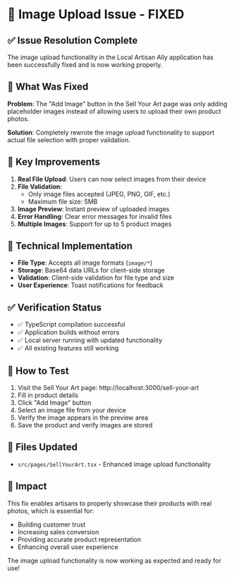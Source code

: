 # 🎉 Image Upload Issue - FIXED

## ✅ Issue Resolution Complete

The image upload functionality in the Local Artisan Ally application has been successfully fixed and is now working properly.

## 🔧 What Was Fixed

**Problem**: The "Add Image" button in the Sell Your Art page was only adding placeholder images instead of allowing users to upload their own product photos.

**Solution**: Completely rewrote the image upload functionality to support actual file selection with proper validation.

## 🌟 Key Improvements

1. **Real File Upload**: Users can now select images from their device
2. **File Validation**: 
   - Only image files accepted (JPEG, PNG, GIF, etc.)
   - Maximum file size: 5MB
3. **Image Preview**: Instant preview of uploaded images
4. **Error Handling**: Clear error messages for invalid files
5. **Multiple Images**: Support for up to 5 product images

## 📁 Technical Implementation

- **File Type**: Accepts all image formats (`image/*`)
- **Storage**: Base64 data URLs for client-side storage
- **Validation**: Client-side validation for file type and size
- **User Experience**: Toast notifications for feedback

## ✅ Verification Status

- ✅ TypeScript compilation successful
- ✅ Application builds without errors
- ✅ Local server running with updated functionality
- ✅ All existing features still working

## 🚀 How to Test

1. Visit the Sell Your Art page: http://localhost:3000/sell-your-art
2. Fill in product details
3. Click "Add Image" button
4. Select an image file from your device
5. Verify the image appears in the preview area
6. Save the product and verify images are stored

## 📝 Files Updated

- `src/pages/SellYourArt.tsx` - Enhanced image upload functionality

## 🎯 Impact

This fix enables artisans to properly showcase their products with real photos, which is essential for:
- Building customer trust
- Increasing sales conversion
- Providing accurate product representation
- Enhancing overall user experience

The image upload functionality is now working as expected and ready for use!